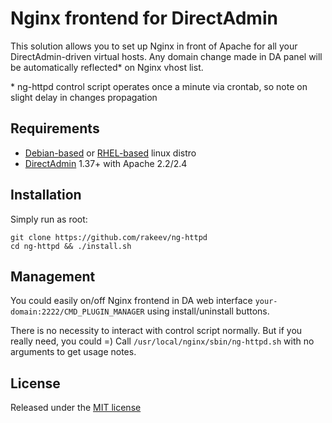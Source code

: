 # Nginx frontend for DirectAdmin
This solution allows you to set up Nginx in front of Apache for all your DirectAdmin-driven virtual hosts. Any domain change made in DA panel will be automatically reflected* on Nginx vhost list.

\* ng-httpd control script operates once a minute via crontab, so note on slight delay in changes propagation

## Requirements
- [Debian-based] or [RHEL-based] linux distro
- [DirectAdmin] 1.37+ with Apache 2.2/2.4

## Installation
Simply run as root:

	git clone https://github.com/rakeev/ng-httpd
	cd ng-httpd && ./install.sh

## Management
You could easily on/off Nginx frontend in DA web interface `your-domain:2222/CMD_PLUGIN_MANAGER` using install/uninstall buttons.

There is no necessity to interact with control script normally. But if you really need, you could =) Call `/usr/local/nginx/sbin/ng-httpd.sh` with no arguments to get usage notes.

## License
Released under the [MIT license]

[Debian-based]: http://en.wikipedia.org/wiki/List_of_Linux_distributions#Debian-based
[RHEL-based]: http://en.wikipedia.org/wiki/List_of_Linux_distributions#Red_Hat_Enterprise_Linux-based
[DirectAdmin]: http://www.directadmin.com/
[MIT license]: https://github.com/rakeev/ng-httpd/blob/master/LICENSE
